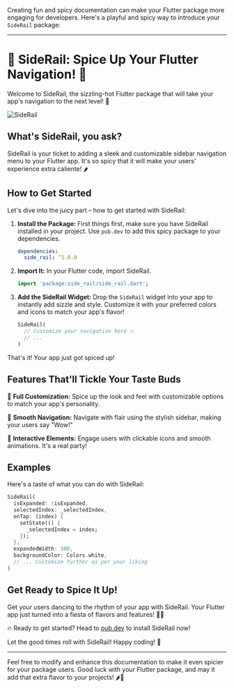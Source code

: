 Creating fun and spicy documentation can make your Flutter package more engaging for developers. Here's a playful and spicy way to introduce your `SideRail` package:

---

# 🌟 SideRail: Spice Up Your Flutter Navigation! 🌟

Welcome to SideRail, the sizzling-hot Flutter package that will take your app's navigation to the next level! 🚀

![SideRail](https://yourwebsite.com/images/siderail_demo.gif)



## What's SideRail, you ask?

SideRail is your ticket to adding a sleek and customizable sidebar navigation menu to your Flutter app. It's so spicy that it will make your users' experience extra caliente! 🌶️

## How to Get Started

Let's dive into the juicy part – how to get started with SideRail:

1. **Install the Package:**
   First things first, make sure you have SideRail installed in your project. Use `pub.dev` to add this spicy package to your dependencies.

   ```yaml
   dependencies:
     side_rail: ^1.0.0
   ```

2. **Import It:**
   In your Flutter code, import SideRail.

   ```dart
   import 'package:side_rail/side_rail.dart';
   ```

3. **Add the SideRail Widget:**
   Drop the `SideRail` widget into your app to instantly add sizzle and style. Customize it with your preferred colors and icons to match your app's flavor!

   ```dart
   SideRail(
     // Customize your navigation here 🔥
     // ...
   )
   ```

That's it! Your app just got spiced up!

## Features That'll Tickle Your Taste Buds

🌈 **Full Customization:** Spice up the look and feel with customizable options to match your app's personality.

🔗 **Smooth Navigation:** Navigate with flair using the stylish sidebar, making your users say "Wow!"

🎉 **Interactive Elements:** Engage users with clickable icons and smooth animations. It's a real party!

## Examples

Here's a taste of what you can do with SideRail:

```dart
SideRail(
  isExpanded: !isExpanded,
  selectedIndex: _selectedIndex,
  onTap: (index) {
    setState(() {
      _selectedIndex = index;
    });
  },
  expandedWidth: 300,
  backgroundColor: Colors.white,
  // ... Customize further as per your liking
)
```

## Get Ready to Spice It Up!

Get your users dancing to the rhythm of your app with SideRail. Your Flutter app just turned into a fiesta of flavors and features! 💃💥

🔥 Ready to get started? Head to [pub.dev](https://pub.dev/packages/side_rail) to install SideRail now!

Let the good times roll with SideRail! Happy coding! 🚀

---

Feel free to modify and enhance this documentation to make it even spicier for your package users. Good luck with your Flutter package, and may it add that extra flavor to your projects! 🌶️💃
